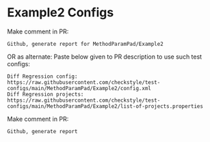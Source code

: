 # Example2 Configs
Make comment in PR:
```
Github, generate report for MethodParamPad/Example2
```
OR as alternate:
Paste below given to PR description to use such test configs:
```
Diff Regression config: https://raw.githubusercontent.com/checkstyle/test-configs/main/MethodParamPad/Example2/config.xml
Diff Regression projects: https://raw.githubusercontent.com/checkstyle/test-configs/main/MethodParamPad/Example2/list-of-projects.properties
```
Make comment in PR:
```
Github, generate report
```
